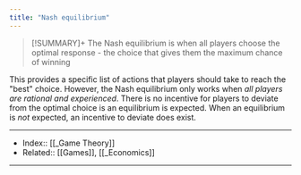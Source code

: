 ```yaml
---
title: "Nash equilibrium" 
---
```

> [!SUMMARY]+
> The Nash equilibrium is when all players choose the optimal response - the choice that gives them the maximum chance of winning 

This provides a specific list of actions that players should take to reach the "best" choice. However, the Nash equilibrium only works when *all players are rational and experienced*. There is no incentive for players to deviate from the optimal choice is an equilibrium is expected. When an equilibrium is *not* expected, an incentive to deviate does exist.

---
- Index:: [[_Game Theory]] 
- Related:: [[Games]], [[_Economics]] 
---
